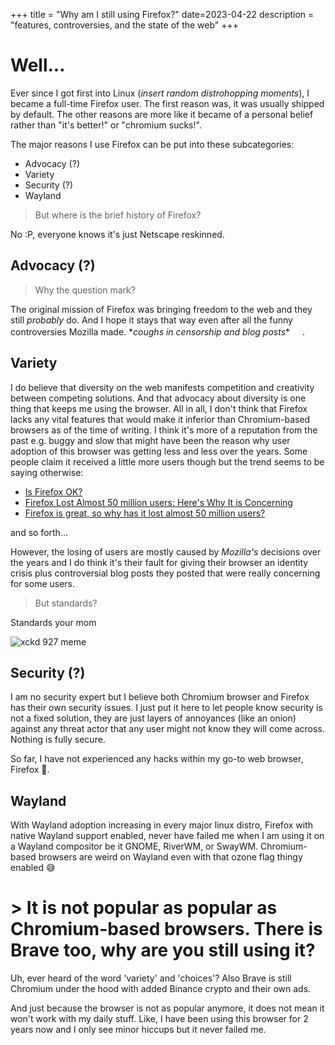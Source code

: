 +++
title = "Why am I still using Firefox?"
date=2023-04-22
description = "features, controversies, and the state of the web"
+++

# Well...

Ever since I got first into Linux (*insert random distrohopping moments*),
I became a full-time Firefox user. The first reason was, it was usually
shipped by default. The other reasons are more like it became of a personal
belief rather than "it's better!" or "chromium sucks!".

The major reasons I use Firefox can be put into these subcategories:

- Advocacy (?)
- Variety
- Security (?)
- Wayland

> But where is the brief history of Firefox?

No :P, everyone knows it's just Netscape reskinned.

## Advocacy (?)

> Why the question mark?

The original mission of Firefox was bringing freedom to the web and they still *probably* do. And I hope it stays that way
even after all the funny controversies Mozilla made. \**coughs in censorship and blog posts*\*
<img style="display:inline;width:1rem;max-width:100%" src="https://media.tenor.com/aAvdb_SJZNUAAAAd/doge-doge-shake.gif" width=20px />.

## Variety

I do believe that diversity on the web manifests competition and creativity between competing
solutions. And that advocacy about diversity is one thing that keeps me using the browser. All in all,
I don't think that Firefox lacks any vital features that would make it inferior than Chromium-based
browsers as of the time of writing. I think it's more of a reputation from the past e.g. buggy and slow
that might have been the reason why user adoption of this browser was getting less and less over the
years. Some people claim it received a little more users though but the trend seems to be saying otherwise:

- [Is Firefox OK?](https://www.wired.com/story/firefox-mozilla-2022/)
- [Firefox Lost Almost 50 million users: Here's Why It is Concerning](https://news.itsfoss.com/firefox-decline/)
- [Firefox is great, so why has it lost almost 50 million users?](https://www.techradar.com/news/firefox-is-great-so-why-has-it-lost-almost-50-million-users)

and so forth...

However, the losing of users are mostly caused by *Mozilla's* decisions over the years and I do think it's their
fault for giving their browser an identity crisis plus controversial blog posts they posted that were really concerning
for some users.

> But standards?

Standards your mom

![xckd 927 meme](https://imgs.xkcd.com/comics/standards.png)

## Security (?)

I am no security expert but I believe both Chromium browser and Firefox has their own security issues. I just put it
here to let people know security is not a fixed solution, they are just layers of annoyances (like an onion) against any threat actor
that any user might not know they will come across. Nothing is fully secure.

So far, I have not experienced any hacks within my go-to web browser, Firefox 🙂.

## Wayland

With Wayland adoption increasing in every major linux distro, Firefox with native Wayland support enabled, never have failed me when I am using it
on a Wayland compositor be it GNOME, RiverWM, or SwayWM. Chromium-based browsers are weird on Wayland even with
that ozone flag thingy enabled 😅

# > It is not popular as popular as Chromium-based browsers. There is Brave too, why are you still using it?

Uh, ever heard of the word 'variety' and 'choices'? Also Brave is still Chromium under the hood with added
Binance crypto and their own ads.

And just because the browser is not as popular anymore, it does not mean it won't work with my daily
stuff. Like, I have been using this browser for 2 years now and I only see minor hiccups but it never
failed me.
